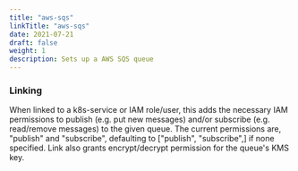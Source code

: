 ```yaml
---
title: "aws-sqs"
linkTitle: "aws-sqs"
date: 2021-07-21
draft: false
weight: 1
description: Sets up a AWS SQS queue
---
```


### Linking

When linked to a k8s-service or IAM role/user, this adds the necessary IAM permissions to publish
(e.g. put new messages) and/or subscribe (e.g. read/remove messages) to the given queue.
The current permissions are, "publish" and "subscribe", defaulting to \["publish", "subscribe",] if none specified.
Link also grants encrypt/decrypt permission for the queue's KMS key.
